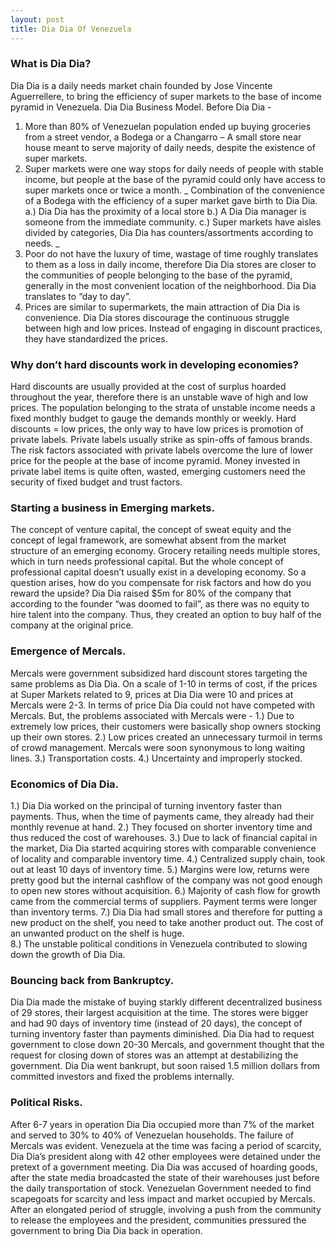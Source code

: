 ```yaml
---
layout: post
title: Dia Dia Of Venezuela
---
```

### What is Dia Dia?

Dia Dia is a daily needs market chain founded by Jose Vincente Aguerrellere, to bring the efficiency of super markets to the base of income pyramid in Venezuela.
Dia Dia Business Model.
Before Dia Dia -
1. More than 80% of Venezuelan population ended up buying groceries from a street vendor, a Bodega or a Changarro – A small store near house meant to serve majority of daily needs, despite the existence of super markets.
2. Super markets were one way stops for daily needs of people with stable income, but people at the base of the pyramid could only have access to super markets once or twice a month.
_ Combination of the convenience of a Bodega with the efficiency of a super market gave birth to Dia Dia.
a.) Dia Dia has the proximity of a local store
b.) A Dia Dia manager is someone from the immediate community.
c.) Super markets have aisles divided by categories, Dia Dia has counters/assortments according to needs. _
3. Poor do not have the luxury of time, wastage of time roughly translates to them as a loss in daily income, therefore Dia Dia stores are closer to the communities of people belonging to the base of the pyramid, generally in the most convenient location of the neighborhood.
Dia Dia translates to “day to day”.
4. Prices are similar to supermarkets, the main attraction of Dia Dia is convenience. Dia Dia stores discourage the continuous struggle between high and low prices. Instead of engaging in discount practices, they have standardized the prices. 

### Why don’t hard discounts work in developing economies?

Hard discounts are usually provided at the cost of surplus hoarded throughout the year, therefore there is an unstable wave of high and low prices. The population belonging to the strata of unstable income needs a fixed monthly budget to gauge the demands monthly or weekly. 
Hard discounts = low prices, the only way to have low prices is promotion of private labels. Private labels usually strike as spin-offs of famous brands. The risk factors associated with private labels overcome the lure of lower price for the people at the base of income pyramid. Money invested in private label items is quite often, wasted, emerging customers need the security of fixed budget and trust factors. 

### Starting a business in Emerging markets.

The concept of venture capital, the concept of sweat equity and the concept of legal framework, are somewhat absent from the market structure of an emerging economy. Grocery retailing needs multiple stores, which in turn needs professional capital. But the whole concept of professional capital doesn’t usually exist in a developing economy.
So a question arises, how do you compensate for risk factors and how do you reward the upside?
Dia Dia raised $5m for 80% of the company that according to the founder “was doomed to fail”, as there was no equity to hire talent into the company. Thus, they created an option to buy half of the company at the original price.


### Emergence of Mercals.

Mercals were government subsidized hard discount stores targeting the same problems as Dia Dia.
On a scale of 1-10 in terms of cost, if the prices at Super Markets related to 9, prices at Dia Dia were 10 and prices at Mercals were 2-3. In terms of price Dia Dia could not have competed with Mercals.
But, the problems associated with Mercals were -
1.) Due to extremely low prices, their customers were basically shop owners stocking up their own stores.
2.) Low prices created an unnecessary turmoil in terms of crowd management. Mercals were soon synonymous to long waiting lines. 
3.) Transportation costs.
4.) Uncertainty and improperly stocked.

### Economics of Dia Dia.

1.) Dia Dia worked on the principal of turning inventory faster than payments. Thus, when the time of payments came, they already had their monthly revenue at hand.
2.) They focused on shorter inventory time and thus reduced the cost of warehouses. 
3.) Due to lack of financial capital in the market, Dia Dia started acquiring stores with comparable convenience of locality and comparable inventory time.
4.) Centralized supply chain, took out at least 10 days of inventory time.
5.) Margins were low, returns were pretty good but the internal cashflow of the company was not good enough to open new stores without acquisition.
6.) Majority of cash flow for growth came from the commercial terms of suppliers. Payment terms were longer than inventory terms.
7.) Dia Dia had small stores and therefore for putting a new product on the shelf, you need to take another product out. The cost of an unwanted product on the shelf is huge.  
8.) The unstable political conditions in Venezuela contributed to slowing down the growth of Dia Dia.

### Bouncing back from Bankruptcy.

Dia Dia made the mistake of buying starkly different decentralized business of 29 stores, their largest acquisition at the time. The stores were bigger and had 90 days of inventory time (instead of 20 days), the concept of turning inventory faster than payments diminished.
Dia Dia had to request government to close down 20-30 Mercals, and government thought that the request for closing down of stores was an attempt at destabilizing the government.
Dia Dia went bankrupt, but soon raised 1.5 million dollars from committed investors and fixed the problems internally.  

### Political Risks.

After 6-7 years in operation Dia Dia occupied more than 7% of the market and served to 30% to 40% of Venezuelan households. The failure of Mercals was evident. Venezuela at the time was facing a period of scarcity, Dia Dia’s president along with 42 other employees were detained under the pretext of a government meeting. Dia Dia was accused of hoarding goods, after the state media broadcasted the state of their warehouses just before the daily transportation of stock.
Venezuelan Government needed to find scapegoats for scarcity and less impact and market occupied by Mercals. After an elongated period of struggle, involving a push from the community to release the employees and the president, communities pressured the government to bring Dia Dia back in operation. 

